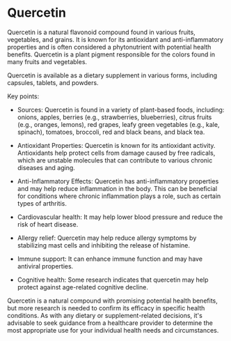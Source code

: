# Quercetin

Quercetin is a natural flavonoid compound found in various fruits, vegetables, and grains. It is known for its antioxidant and anti-inflammatory properties and is often considered a phytonutrient with potential health benefits. Quercetin is a plant pigment responsible for the colors found in many fruits and vegetables.

Quercetin is available as a dietary supplement in various forms, including capsules, tablets, and powders.

Key points:

* Sources: Quercetin is found in a variety of plant-based foods, including: onions, apples, berries (e.g., strawberries, blueberries), citrus fruits (e.g., oranges, lemons), red grapes, leafy green vegetables (e.g., kale, spinach), tomatoes, broccoli, red and black beans, and black tea.

* Antioxidant Properties: Quercetin is known for its antioxidant activity. Antioxidants help protect cells from damage caused by free radicals, which are unstable molecules that can contribute to various chronic diseases and aging.

* Anti-Inflammatory Effects: Quercetin has anti-inflammatory properties and may help reduce inflammation in the body. This can be beneficial for conditions where chronic inflammation plays a role, such as certain types of arthritis.

* Cardiovascular health: It may help lower blood pressure and reduce the risk of heart disease.

* Allergy relief: Quercetin may help reduce allergy symptoms by stabilizing mast cells and inhibiting the release of histamine.

* Immune support: It can enhance immune function and may have antiviral properties.

* Cognitive health: Some research indicates that quercetin may help protect against age-related cognitive decline.

Quercetin is a natural compound with promising potential health benefits, but more research is needed to confirm its efficacy in specific health conditions. As with any dietary or supplement-related decisions, it's advisable to seek guidance from a healthcare provider to determine the most appropriate use for your individual health needs and circumstances.